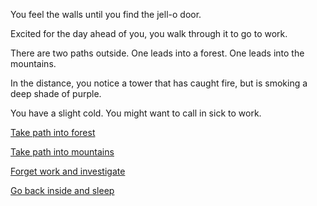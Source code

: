 You feel the walls until you find the jell-o door.

Excited for the day ahead of you, you walk through it to go to work.

There are two paths outside. One leads into a forest. One leads into the mountains.

In the distance, you notice a tower that has caught fire, but is smoking a deep shade of purple.

You have a slight cold.  You might want to call in sick to work.

[Take path into forest](into-forest/forest.md)

[Take path into mountains](into-mountains/mountains.md)

[Forget work and investigate](../explore-outside/journey-to-flaming-tower/journey-to-flaming-tower.md)

[Go back inside and sleep](../sleep/marshmallow.md)
